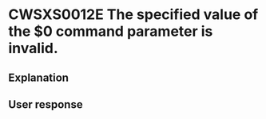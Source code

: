 # CWSXS0012E The specified value of the $0 command parameter is invalid.

## Explanation

## User response